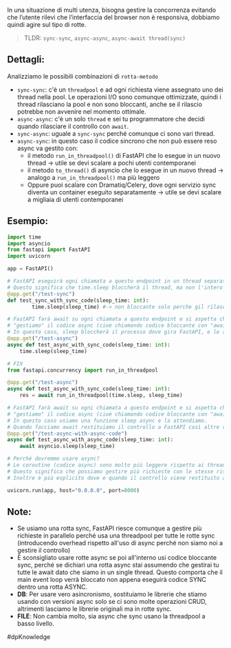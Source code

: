 In una situazione di multi utenza, bisogna gestire la concorrenza evitando che l’utente rilevi che l’interfaccia del browser non è responsiva, dobbiamo quindi agire sul tipo di rotte.

> TLDR: `sync-sync`, `async-async`, `async-await thread(sync)`

## Dettagli:

Analizziamo le possibili combinazioni di `rotta-metodo`

- `sync-sync`: c'è un `threadpool` e ad ogni richiesta viene assegnato uno dei thread nella pool. Le operazioni I/O sono comunque ottimizzate, quindi i thread rilasciano la pool e non sono bloccanti, anche se il rilascio potrebbe non avvenire nel momento ottimale.
- `async-async`: c'è un solo `thread` e sei tu programmatore che decidi quando rilasciare il controllo con `await`.
- `sync-async`: uguale a `sync-sync` perché comunque ci sono vari thread.
- `async-sync`: in questo caso il codice sincrono che non può essere reso async va gestito con:
    - il metodo `run_in_threadpool()` di FastAPI che lo esegue in un nuovo thread → utile se devi scalare a pochi utenti contemporanei
    - il metodo `to_thread()` di asyncio che lo esegue in un nuovo thread → analogo a `run_in_threadpool()` ma più leggero
    - Oppure puoi scalare con Dramatiq/Celery, dove ogni servizio sync diventa un container eseguito separatamente → utile se devi scalare a migliaia di utenti contemporanei

## Esempio:

```python
import time
import asyncio
from fastapi import FastAPI
import uvicorn

app = FastAPI()

# FastAPI eseguirà ogni chiamata a questo endpoint in un thread separato.
# Questo significa che time.sleep bloccherà il thread, ma non l'intero server (processo)
@app.get("/test-sync")
def test_sync_with_sync_code(sleep_time: int):
	    time.sleep(sleep_time) #-> non bloccante solo perche gil rilascia le risorse per operazioni i/o o sleep

# FastAPI farà await su ogni chiamata a questo endpoint e si aspetta che
# "gestiamo" il codice async (cioè chiamando codice bloccante con "await").
# In questo caso, sleep bloccherà il processo dove gira FastAPI, e le altre richieste dovranno aspettare che questa finisca.
@app.get("/test-async")
async def test_async_with_sync_code(sleep_time: int):
    time.sleep(sleep_time)

# FIX
from fastapi.concurrency import run_in_threadpool

@app.get("/test-async")
async def test_async_with_sync_code(sleep_time: int):
    res = await run_in_threadpool(time.sleep, sleep_time)

# FastAPI farà await su ogni chiamata a questo endpoint e si aspetta che
# "gestiamo" il codice async (cioè chiamando codice bloccante con "await").
# In questo caso usiamo una funzione sleep async e la attendiamo.
# Quando facciamo await restituiamo il controllo a FastAPI così altre richieste possono essere gestite.
@app.get("/test-async-with-async-code")
async def test_async_with_async_code(sleep_time: int):
    await asyncio.sleep(sleep_time)

# Perché dovremmo usare async?
# Le coroutine (codice async) sono molto più leggere rispetto ai thread e hanno meno overhead.
# Questo significa che possiamo gestire più richieste con le stesse risorse.
# Inoltre è più esplicito dove e quando il controllo viene restituito al thread principale.

uvicorn.run(app, host="0.0.0.0", port=8000)

```

## Note:

- Se usiamo una rotta sync, FastAPI riesce comunque a gestire più richieste in parallelo perché usa una threadpool per tutte le rotte sync (introducendo overhead rispetto all'uso di async perché non siamo noi a gestire il controllo)
- È sconsigliato usare rotte async se poi all'interno usi codice bloccante sync, perché se dichiari una rotta async stai assumendo che gestirai tu tutte le await dato che siamo in un single thread. Questo comporta che il main event loop verrà bloccato non appena eseguirà codice SYNC dentro una rotta ASYNC.
- **DB**: Per usare vero asincronismo, sostituiamo le librerie che stiamo usando con versioni async solo se ci sono molte operazioni CRUD, altrimenti lasciamo le librerie originali ma in rotte sync.
- **FILE**: Non cambia molto, sia async che sync usano la threadpool a basso livello.

#dpKnowledge 
